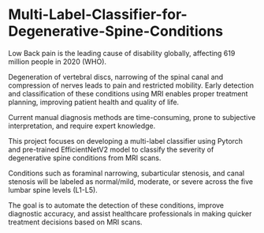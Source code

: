 # Multi-Label-Classifier-for-Degenerative-Spine-Conditions

Low Back pain is the leading cause of disability globally, affecting 619 million people in 2020 (WHO).

Degeneration of vertebral discs, narrowing of the spinal canal and compression of nerves leads to pain and restricted mobility.
Early detection and classification of these conditions using MRI enables proper treatment planning, improving patient health and
quality of life.

Current manual diagnosis methods are time-consuming, prone to subjective interpretation, and require expert knowledge.

This project focuses on developing a multi-label classifier using Pytorch and pre-trained EfficientNetV2 model to classify the severity of degenerative spine conditions from MRI scans.

Conditions such as foraminal narrowing, subarticular stenosis, and canal stenosis will be labeled as normal/mild, moderate, or severe across the five lumbar spine levels (L1-L5).

The goal is to automate the detection of these conditions, improve diagnostic accuracy, and assist healthcare professionals in making quicker treatment decisions based on MRI scans.
